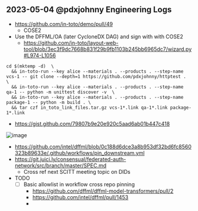 ## 2023-05-04 @pdxjohnny Engineering Logs

- https://github.com/in-toto/demo/pull/49
  - COSE2
- Use the DFFML/OA (later CycloneDX DAG) and sign with with COSE2
  - https://github.com/in-toto/layout-web-tool/blob/3ec3f9dc7668b831f29b9fb1103b245bb6965dc7/wizard.py#L974-L1056

```console
cd $(mktemp -d)  \
  && in-toto-run --key alice --materials . --products . --step-name vcs-1 -- git clone --depth=1 https://github.com/pdxjohnny/httptest .  \
  && in-toto-run --key alice --materials . --products . --step-name qa-1 -- python -m unittest discover -v  \
  && in-toto-run --key alice --materials . --products . --step-name package-1 -- python -m build . \
  && tar czf in_toto_link_files.tar.gz vcs-1*.link qa-1*.link package-1*.link
```

- https://gist.github.com/79807b9e20e920c5aad6ab01b447c418

![image](https://user-images.githubusercontent.com/5950433/236342187-b65e7336-9c0a-4080-8a0b-b485604e9e62.png)

- https://github.com/intel/dffml/blob/0c188d6dce3a8b953df32bd6fc8560323b89633e/.github/workflows/pin_downstream.yml
- https://git.juici.ly/consensual/federated-auth-network/src/branch/master/SPEC.md
  - Cross ref next SCITT meeting topic on DIDs
- TODO
  - [ ] Basic allowlist in workflow cross repo pinning
    - https://github.com/dffml/dffml-model-transformers/pull/2
    - https://github.com/intel/dffml/pull/1453
    - 